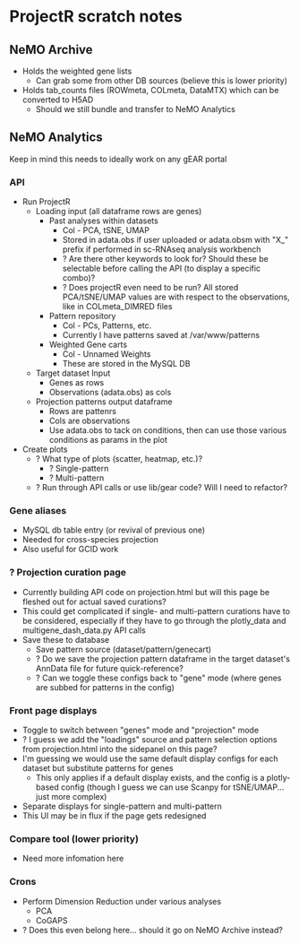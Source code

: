 # ProjectR scratch notes

## NeMO Archive

* Holds the weighted gene lists
  * Can grab some from other DB sources (believe this is lower priority)
* Holds tab_counts files (ROWmeta, COLmeta, DataMTX) which can be converted to H5AD
  * Should we still bundle and transfer to NeMO Analytics

## NeMO Analytics

Keep in mind this needs to ideally work on any gEAR portal

### API

* Run ProjectR
  * Loading input (all dataframe rows are genes)
    * Past analyses within datasets
      * Col - PCA, tSNE, UMAP
      * Stored in adata.obs if user uploaded or adata.obsm with "X_" prefix if performed in sc-RNAseq analysis workbench
      * ? Are there other keywords to look for?  Should these be selectable before calling the API (to display a specific combo)?
      * ? Does projectR even need to be run?  All stored PCA/tSNE/UMAP values are with respect to the observations, like in COLmeta_DIMRED files
    * Pattern repository
      * Col - PCs, Patterns, etc.
      * Currently I have patterns saved at /var/www/patterns
    * Weighted Gene carts
      * Col - Unnamed Weights
      * These are stored in the MySQL DB
  * Target dataset Input
    * Genes as rows
    * Observations (adata.obs) as cols
  * Projection patterns output dataframe
    * Rows are pattenrs
    * Cols are observations
    * Use adata.obs to tack on conditions, then can use those various conditions as params in the plot
* Create plots
  * ? What type of plots (scatter, heatmap, etc.)?
    * ? Single-pattern
    * ? Multi-pattern
  * ? Run through API calls or use lib/gear code?  Will I need to refactor?

### Gene aliases

* MySQL db table entry (or revival of previous one)
* Needed for cross-species projection
* Also useful for GCID work

### ? Projection curation page

* Currently building API code on projection.html but will this page be fleshed out for actual saved curations?
* This could get complicated if single- and multi-pattern curations have to be considered, especially if they have to go through the plotly_data and multigene_dash_data.py API calls
* Save these to database
  * Save pattern source (dataset/pattern/genecart)
  * ? Do we save the projection pattern dataframe in the target dataset's AnnData file for future quick-reference?
  * ? Can we toggle these configs back to "gene" mode (where genes are subbed for patterns in the config)

### Front page displays

* Toggle to switch between "genes" mode and "projection" mode
* ? I guess we add the "loadings" source and pattern selection options from projection.html into the sidepanel on this page?
* I'm guessing we would use the same default display configs for each dataset but substitute patterns for genes
  * This only applies if a default display exists, and the config is a plotly-based config (though I guess we can use Scanpy for tSNE/UMAP... just more complex)
* Separate displays for single-pattern and multi-pattern
* This UI may be in flux if the page gets redesigned

### Compare tool (lower priority)

* Need more infomation here

### Crons

* Perform Dimension Reduction under various analyses
  * PCA
  * CoGAPS
* ? Does this even belong here... should it go on NeMO Archive instead?